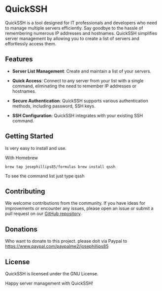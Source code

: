 # QuickSSH

QuickSSH is a tool designed for IT professionals and developers who need to manage multiple servers efficiently. Say goodbye to the hassle of remembering numerous IP addresses and hostnames. QuickSSH simplifies server management by allowing you to create a list of servers and effortlessly access them.

## Features

- **Server List Management**: Create and maintain a list of your servers.

- **Quick Access**: Connect to any server from your list with a single command, eliminating the need to remember IP addresses or hostnames.

- **Secure Authentication**: QuickSSH supports various authentication methods, including password, SSH keys.

- **SSH Configuration**: QuickSSH integrates with your existing SSH command.

## Getting Started

Is very easy to install and use.

With Homebrew 

<code>brew tap josephillips85/formulas
brew install qssh</code>

To see the command list just type qssh


## Contributing

We welcome contributions from the community. If you have ideas for improvements or encounter any issues, please open an issue or submit a pull request on our [GitHub repository](https://github.com/josephillips85/qssh).

## Donations

Who want to donate to this project. please doit via Paypal to https://www.paypal.com/paypalme2/josephillips85

## License

QuickSSH is licensed under the GNU License.


Happy server management with QuickSSH!
